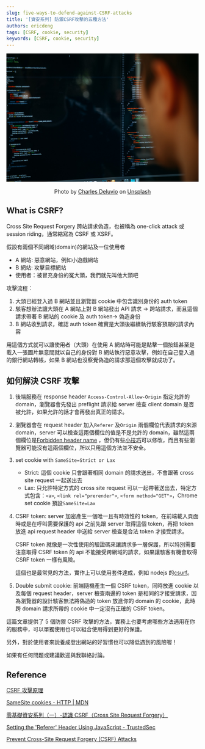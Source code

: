 ```yaml
---
slug: five-ways-to-defend-against-CSRF-attacks
title: '[資安系列] 防禦CSRF攻擊的五種方法'
authors: ericdeng
tags: [CSRF, cookie, security]
keywords: [CSRF, cookie, security]
---
```


![charles-deluvio-pjAH2Ax4uWk-unsplash.jpg](./2021-11-02-five-ways-to-defend-against-CSRF-attacks-assets/charles-deluvio-pjAH2Ax4uWk-unsplash.jpg)

<figcaption align = "center">Photo by <a href="https://unsplash.com/@charlesdeluvio?utm_source=unsplash&utm_medium=referral&utm_content=creditCopyText">Charles Deluvio</a> on <a href="https://unsplash.com/s/photos/coding?utm_source=unsplash&utm_medium=referral&utm_content=creditCopyText">Unsplash</a></figcaption>

## What is CSRF?

Cross Site Request Forgery 跨站請求偽造，也被稱為 one-click attack 或 session riding，通常縮寫為 CSRF 或 XSRF。

假設有兩個不同網域(domain)的網站及一位使用者

- A 網站: 惡意網站，例如小遊戲網站
- B 網站: 攻擊目標網站
- 使用者：被冒充身份的冤大頭，我們就先叫他大頭吧

攻擊流程：

1. 大頭已經登入過 B 網站並且瀏覽器 cookie 中包含識別身份的 auth token
2. 駭客想辦法讓大頭在 A 網站上對 B 網站發出 API 請求 → 跨站請求，而且這個請求帶著 B 網站的 cookie 及 auth token→ 偽造身份
3. B 網站收到請求，確認 auth token 確實是大頭後繼續執行駭客預期的請求內容

用這個方式就可以讓使用者（大頭）在使用 A 網站時可能是點擊一個按鈕甚至是載入一張圖片無意間就以自己的身份對 B 網站執行惡意攻擊，例如在自己登入過的銀行網站轉帳，如果 B 網站也沒察覺偽造的請求那這個攻擊就成功了。

<!--truncate-->

## 如何解決 CSRF 攻擊

1. 後端服務在 response header `Access-Control-Allow-Origin` 指定允許的 domain，瀏覽器會先發出 preflight 請求給 server 檢查 client domain 是否被允許，如果允許的話才會再發出真正的請求。
2. 瀏覽器會在 request header 加入`Referer` 及`Origin` 兩個欄位代表請求的來源 domain，server 可以檢查這兩個欄位的值是不是允許的 domain，雖然這兩個欄位是[Forbidden header name](https://developer.mozilla.org/en-US/docs/Glossary/Forbidden_header_name) ，但仍有些[小技巧](https://www.trustedsec.com/blog/setting-the-referer-header-using-javascript/)可以修改，而且有些瀏覽器可能沒有這兩個欄位，所以只用這個方法並不安全。
3. set cookie with `SameSite=Strict or Lax`
   - Strict: 這個 cookie 只會跟著相同 domain 的請求送出，不會跟著 cross site request 一起送出去
   - Lax: 只允許特定方式的 cross site request 可以一起帶著送出去，特定方式包含：`<a>`, `<link rel="prerender">`, `<form method="GET">`，Chrome set cookie 預設`SameSite=Lax`
4. CSRF token: server 加密產生一個唯一且有時效性的 token，在前端載入頁面時或是在呼叫需要保護的 api 之前先跟 server 取得這個 token，再把 token 放進 api request header 中送給 server 檢查是合法 token 才接受請求。

   CSRF token 就像是一次性使用的驗證碼來讓請求多一層保護，所以特別需要注意取得 CSRF token 的 api 不能接受跨網域的請求，如果讓駭客有機會取得 CSRF token 一樣有風險。

   這個也是最常見的方法，實作上可以使用套件達成，例如 nodejs 的[csurf](http://expressjs.com/en/resources/middleware/csurf.html)。

5. Double submit cookie: 前端隨機產生一個 CSRF token，同時放進 cookie 以及每個 request header，server 檢查兩邊的 token 是相同的才接受請求，因為瀏覽器的設計駭客無法將偽造的 token 放進你的 domain 的 cookie，此時跨 domain 請求所帶的 cookie 中一定沒有正確的 CSRF token。

這篇文章提供了 5 個防禦 CSRF 攻擊的方法，實務上也要考慮哪些方法適用在你的服務中，可以單獨使用也可以組合使用得到更好的保護。

另外，對於使用者來說養成登出網站的好習慣也可以降低遇到的風險喔！

如果有任何問題或建議歡迎與我聯絡討論。

## Reference

[CSRF 攻擊原理](https://medium.com/@Tommmmm/csrf-%E6%94%BB%E6%93%8A%E5%8E%9F%E7%90%86-d0f2a51810ca)

[SameSite cookies - HTTP | MDN](https://developer.mozilla.org/en-US/docs/Web/HTTP/Headers/Set-Cookie/SameSite)

[零基礎資安系列（一）-認識 CSRF（Cross Site Request Forgery）](https://tech-blog.cymetrics.io/posts/jo/zerobased-cross-site-request-forgery/)

[Setting the 'Referer' Header Using JavaScript - TrustedSec](https://www.trustedsec.com/blog/setting-the-referer-header-using-javascript/)

[Prevent Cross-Site Request Forgery (CSRF) Attacks](https://auth0.com/blog/cross-site-request-forgery-csrf/#CSRF-Defenses-Strategies)
